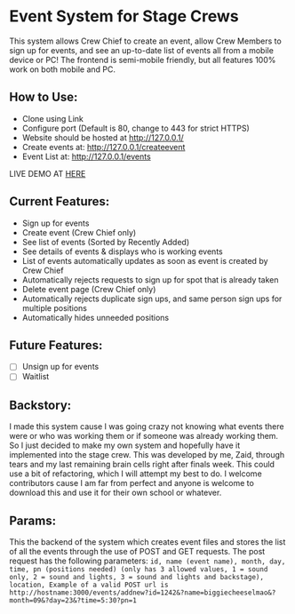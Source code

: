 # Event System for Stage Crews
  This system allows Crew Chief to create an event, allow Crew Members to sign up for events, and see an up-to-date list of events all from a mobile device or PC!
  The frontend is semi-mobile friendly, but all features 100% work on both mobile and PC.
  
 
## How to Use:
  - Clone using Link
  - Configure port (Default is 80, change to 443 for strict HTTPS)
  - Website should be hosted at http://127.0.0.1/
  - Create events at: http://127.0.0.1/createevent
  - Event List at: http://127.0.0.1/events

LIVE DEMO AT [HERE](http://138.197.60.43/)
  
## Current Features:
  - Sign up for events
  - Create event (Crew Chief only)
  - See list of events (Sorted by Recently Added)
  - See details of events & displays who is working events
  - List of events automatically updates as soon as event is created by Crew Chief
  - Automatically rejects requests to sign up for spot that is already taken
  - Delete event page (Crew Chief only)
  - Automatically rejects duplicate sign ups, and same person sign ups for multiple positions 
  - Automatically hides unneeded positions

## Future Features:
  - [ ] Unsign up for events
  - [ ] Waitlist

## Backstory:
  I made this system cause I was going crazy not knowing what events there were or who was working them or if someone was already working them. So I just decided to make my own system and hopefully have it implemented into the stage crew. This was developed by me, Zaid, through tears and my last remaining brain cells right after finals week. This could use a bit of refactoring, which I will attempt my best to do. I welcome contributors cause I am far from perfect and anyone is welcome to download this and use it for their own school or whatever.


## Params:
  This the backend of the system which creates event files and stores the list of all the events through the use of POST and GET requests. 
  The post request has the following parameters:
  `id,
  name (event name),
  month,
  day,
  time,
  pn (positions needed) (only has 3 allowed values, 1 = sound only, 2 = sound and lights, 3 = sound and lights and backstage),
  location,
  Example of a valid POST url is http://hostname:3000/events/addnew?id=1242&?name=biggiecheeselmao&?month=09&?day=23&?time=5:30?pn=1
  `
  
 
